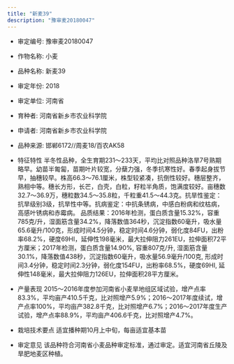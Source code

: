 ```yaml
---
title: "新麦39"
description: "豫审麦20180047"
---
```

* 审定编号:  豫审麦20180047

*  作物名称:  小麦

*  品种名称:  新麦39

*  审定年份:  2018

*  审定单位:  河南省

* 育种者:  河南省新乡市农业科学院

*  申请者:  河南省新乡市农业科学院

*  品种来源:  邯郸6172//周麦18/百农AK58

*  特征特性
半冬性品种，全生育期231～233天，平均比对照品种洛旱7号熟期略早。幼苗半匍匐，苗期叶片较宽，分蘖力强，冬季抗寒性好。春季起身拔节早，抽穗较早。株高66.3～76.1厘米，株型较紧凑，抗倒性较好。穗层整齐，熟相中等。穗长方形，长芒，白壳，白粒，籽粒半角质，饱满度较好。亩穗数32.7～36.9万，穗粒数34.5～35.8粒，千粒重41.5～44.3克。抗旱性鉴定：抗旱级别3级，抗旱性中等。抗病鉴定：中抗条锈病，中感白粉病和纹枯病，高感叶锈病和赤霉病。 品质结果：2016年检测，蛋白质含量15.32%，容重785克/升，湿面筋含量34.2%，降落数值364秒，沉淀指数60毫升，吸水量65.6毫升/100克，形成时间4.5分钟，稳定时间4.6分钟，弱化度84FU，出粉率68.2%，硬度69HI，延伸性198毫米，最大拉伸阻力261EU，拉伸面积72平方厘米；2017年检测，蛋白质含量14.90%, 容重807克/升, 湿面筋含量30.1%，降落数值438秒，沉淀指数60毫升，吸水量56.9毫升/100克, 形成时间3.4分钟，稳定时间2.3分钟，弱化度154FU，出粉率68.5%，硬度69HI, 延伸性148毫米，最大拉伸阻力126EU，拉伸面积28平方厘米。

*  产量表现
 2015～2016年度参加河南省小麦旱地组区域试验，增产点率83.3%，平均亩产410.5千克，比对照增产5.9%；2016～2017年度续试，增产点率100%，平均亩产382.8千克，比对照增产6.7%；2016～2017年度生产试验，增产点率88.9%，平均亩产406.6千克，比对照增产4.7%。

*  栽培技术要点
适宜播种期10月上中旬，每亩适宜基本苗

*  审定意见
该品种符合河南省小麦品种审定标准，通过审定。适宜河南省丘陵及旱肥地麦区种植。 
